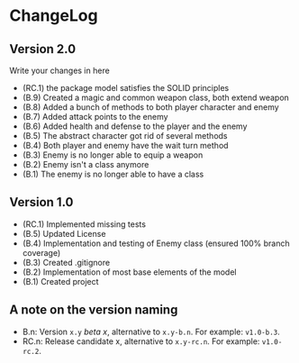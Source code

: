ChangeLog
=========

Version 2.0
-----------
Write your changes in here
- (RC.1) the package model satisfies the SOLID principles
- (B.9) Created a magic and common weapon class, both extend weapon
- (B.8) Added a bunch of methods to both player character and enemy
- (B.7) Added attack points to the enemy 
- (B.6) Added health and defense to the player and the enemy
- (B.5) The abstract character got rid of several methods
- (B.4) Both player and enemy have the wait turn method
- (B.3) Enemy is no longer able to equip a weapon
- (B.2) Enemy isn't a class anymore
- (B.1) The enemy is no longer able to have a class


Version 1.0
-----------
- (RC.1) Implemented missing tests
- (B.5) Updated License
- (B.4) Implementation and testing of Enemy class (ensured 100% branch coverage)
- (B.3) Created .gitignore
- (B.2) Implementation of most base elements of the model
- (B.1) Created project

A note on the version naming
----------------------------
- B.n: Version ``x.y`` _beta x_, alternative to ``x.y-b.n``.
  For example: ``v1.0-b.3``.
- RC.n: Release candidate x, alternative to ``x.y-rc.n``.
  For example: ``v1.0-rc.2``.